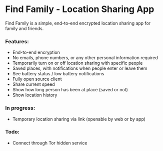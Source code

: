 # Find Family - Location Sharing App

Find Family is a simple, end-to-end encrypted location sharing app for family and friends.

### Features:
- End-to-end encryption
- No emails, phone numbers, or any other personal information required
- Temporarily turn on or off location sharing with specific people
- Saved places, with notifications when people enter or leave them
- See battery status / low battery notifications
- Fully open source client
- Share current speed
- Show how long person has been at place (saved or not)
- Show location history

### In progress:
- Temporary location sharing via link (openable by web or by app)

### Todo:
- Connect through Tor hidden service
